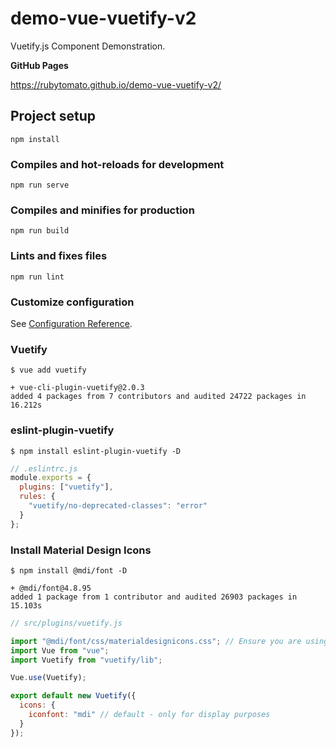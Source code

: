 # demo-vue-vuetify-v2

Vuetify.js Component Demonstration.

**GitHub Pages**

https://rubytomato.github.io/demo-vue-vuetify-v2/

## Project setup

```
npm install
```

### Compiles and hot-reloads for development

```
npm run serve
```

### Compiles and minifies for production

```
npm run build
```

### Lints and fixes files

```
npm run lint
```

### Customize configuration

See [Configuration Reference](https://cli.vuejs.org/config/).

### Vuetify

```
$ vue add vuetify
```

```
+ vue-cli-plugin-vuetify@2.0.3
added 4 packages from 7 contributors and audited 24722 packages in 16.212s
```

### eslint-plugin-vuetify

```
$ npm install eslint-plugin-vuetify -D
```

```js
// .eslintrc.js
module.exports = {
  plugins: ["vuetify"],
  rules: {
    "vuetify/no-deprecated-classes": "error"
  }
};
```

### Install Material Design Icons

```
$ npm install @mdi/font -D
```

```
+ @mdi/font@4.8.95
added 1 package from 1 contributor and audited 26903 packages in 15.103s
```

```js
// src/plugins/vuetify.js

import "@mdi/font/css/materialdesignicons.css"; // Ensure you are using css-loader
import Vue from "vue";
import Vuetify from "vuetify/lib";

Vue.use(Vuetify);

export default new Vuetify({
  icons: {
    iconfont: "mdi" // default - only for display purposes
  }
});
```
